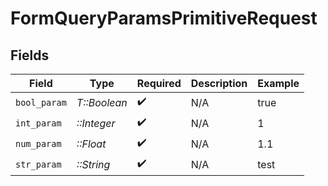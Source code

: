# FormQueryParamsPrimitiveRequest


## Fields

| Field              | Type               | Required           | Description        | Example            |
| ------------------ | ------------------ | ------------------ | ------------------ | ------------------ |
| `bool_param`       | *T::Boolean*       | :heavy_check_mark: | N/A                | true               |
| `int_param`        | *::Integer*        | :heavy_check_mark: | N/A                | 1                  |
| `num_param`        | *::Float*          | :heavy_check_mark: | N/A                | 1.1                |
| `str_param`        | *::String*         | :heavy_check_mark: | N/A                | test               |